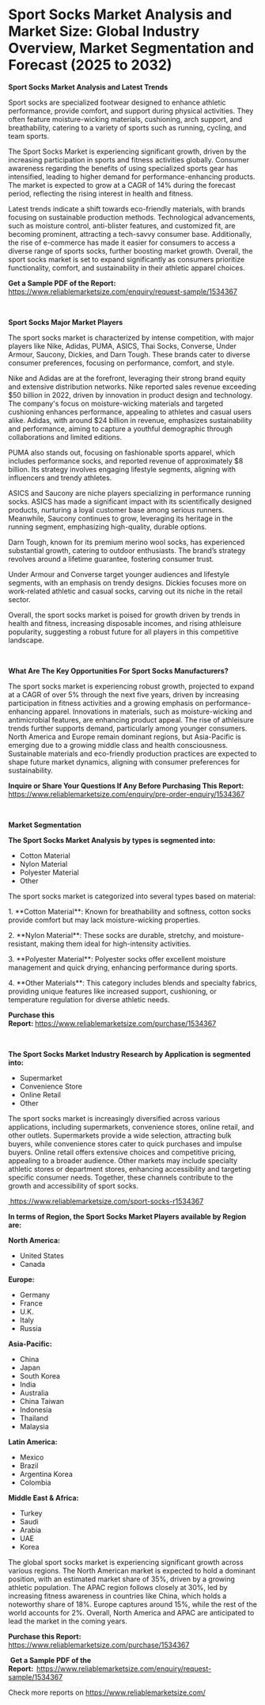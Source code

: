 <p><h1>Sport Socks Market Analysis and Market Size: Global Industry Overview, Market Segmentation and Forecast (2025 to 2032)</h1></p><p><strong>Sport Socks Market Analysis and Latest Trends</strong></p>
<p><p>Sport socks are specialized footwear designed to enhance athletic performance, provide comfort, and support during physical activities. They often feature moisture-wicking materials, cushioning, arch support, and breathability, catering to a variety of sports such as running, cycling, and team sports. </p><p>The Sport Socks Market is experiencing significant growth, driven by the increasing participation in sports and fitness activities globally. Consumer awareness regarding the benefits of using specialized sports gear has intensified, leading to higher demand for performance-enhancing products. The market is expected to grow at a CAGR of 14% during the forecast period, reflecting the rising interest in health and fitness.</p><p>Latest trends indicate a shift towards eco-friendly materials, with brands focusing on sustainable production methods. Technological advancements, such as moisture control, anti-blister features, and customized fit, are becoming prominent, attracting a tech-savvy consumer base. Additionally, the rise of e-commerce has made it easier for consumers to access a diverse range of sports socks, further boosting market growth. Overall, the sport socks market is set to expand significantly as consumers prioritize functionality, comfort, and sustainability in their athletic apparel choices.</p></p>
<p><strong>Get a Sample PDF of the Report:&nbsp;</strong> <a href="https://www.reliablemarketsize.com/enquiry/request-sample/1534367?utm_campaign=1901&utm_medium=2&utm_source=Github&utm_content=ia&utm_term=06022025&utm_id=sport-socks">https://www.reliablemarketsize.com/enquiry/request-sample/1534367</a></p>
<p>&nbsp;</p>
<p><strong>Sport Socks Major Market Players</strong></p>
<p><p>The sport socks market is characterized by intense competition, with major players like Nike, Adidas, PUMA, ASICS, Thai Socks, Converse, Under Armour, Saucony, Dickies, and Darn Tough. These brands cater to diverse consumer preferences, focusing on performance, comfort, and style.</p><p>Nike and Adidas are at the forefront, leveraging their strong brand equity and extensive distribution networks. Nike reported sales revenue exceeding $50 billion in 2022, driven by innovation in product design and technology. The company's focus on moisture-wicking materials and targeted cushioning enhances performance, appealing to athletes and casual users alike. Adidas, with around $24 billion in revenue, emphasizes sustainability and performance, aiming to capture a youthful demographic through collaborations and limited editions.</p><p>PUMA also stands out, focusing on fashionable sports apparel, which includes performance socks, and reported revenue of approximately $8 billion. Its strategy involves engaging lifestyle segments, aligning with influencers and trendy athletes.</p><p>ASICS and Saucony are niche players specializing in performance running socks. ASICS has made a significant impact with its scientifically designed products, nurturing a loyal customer base among serious runners. Meanwhile, Saucony continues to grow, leveraging its heritage in the running segment, emphasizing high-quality, durable options.</p><p>Darn Tough, known for its premium merino wool socks, has experienced substantial growth, catering to outdoor enthusiasts. The brand’s strategy revolves around a lifetime guarantee, fostering consumer trust.</p><p>Under Armour and Converse target younger audiences and lifestyle segments, with an emphasis on trendy designs. Dickies focuses more on work-related athletic and casual socks, carving out its niche in the retail sector.</p><p>Overall, the sport socks market is poised for growth driven by trends in health and fitness, increasing disposable incomes, and rising athleisure popularity, suggesting a robust future for all players in this competitive landscape.</p></p>
<p>&nbsp;</p>
<p><strong>What Are The Key Opportunities For Sport Socks Manufacturers?</strong></p>
<p><p>The sport socks market is experiencing robust growth, projected to expand at a CAGR of over 5% through the next five years, driven by increasing participation in fitness activities and a growing emphasis on performance-enhancing apparel. Innovations in materials, such as moisture-wicking and antimicrobial features, are enhancing product appeal. The rise of athleisure trends further supports demand, particularly among younger consumers. North America and Europe remain dominant regions, but Asia-Pacific is emerging due to a growing middle class and health consciousness. Sustainable materials and eco-friendly production practices are expected to shape future market dynamics, aligning with consumer preferences for sustainability.</p></p>
<p><strong>Inquire or Share Your Questions If Any Before Purchasing This Report:</strong> <a href="https://www.reliablemarketsize.com/enquiry/pre-order-enquiry/1534367?utm_campaign=1901&utm_medium=2&utm_source=Github&utm_content=ia&utm_term=06022025&utm_id=sport-socks">https://www.reliablemarketsize.com/enquiry/pre-order-enquiry/1534367</a></p>
<p>&nbsp;</p>
<p><strong>Market Segmentation</strong></p>
<p><strong>The Sport Socks Market Analysis by types is segmented into:</strong></p>
<p><ul><li>Cotton Material</li><li>Nylon Material</li><li>Polyester Material</li><li>Other</li></ul></p>
<p><p>The sport socks market is categorized into several types based on material: </p><p>1. **Cotton Material**: Known for breathability and softness, cotton socks provide comfort but may lack moisture-wicking properties.</p><p>2. **Nylon Material**: These socks are durable, stretchy, and moisture-resistant, making them ideal for high-intensity activities.</p><p>3. **Polyester Material**: Polyester socks offer excellent moisture management and quick drying, enhancing performance during sports.</p><p>4. **Other Materials**: This category includes blends and specialty fabrics, providing unique features like increased support, cushioning, or temperature regulation for diverse athletic needs.</p></p>
<p><strong>Purchase this Report:&nbsp;</strong><a href="https://www.reliablemarketsize.com/purchase/1534367?utm_campaign=1901&utm_medium=2&utm_source=Github&utm_content=ia&utm_term=06022025&utm_id=sport-socks">https://www.reliablemarketsize.com/purchase/1534367</a></p>
<p>&nbsp;</p>
<p><strong>The Sport Socks Market Industry Research by Application is segmented into:</strong></p>
<p><ul><li>Supermarket</li><li>Convenience Store</li><li>Online Retail</li><li>Other</li></ul></p>
<p><p>The sport socks market is increasingly diversified across various applications, including supermarkets, convenience stores, online retail, and other outlets. Supermarkets provide a wide selection, attracting bulk buyers, while convenience stores cater to quick purchases and impulse buyers. Online retail offers extensive choices and competitive pricing, appealing to a broader audience. Other markets may include specialty athletic stores or department stores, enhancing accessibility and targeting specific consumer needs. Together, these channels contribute to the growth and accessibility of sport socks.</p></p>
<p><a href="https://www.reliablemarketsize.com/sport-socks-r1534367?utm_campaign=1901&utm_medium=2&utm_source=Github&utm_content=ia&utm_term=06022025&utm_id=sport-socks">&nbsp;https://www.reliablemarketsize.com/sport-socks-r1534367</a></p>
<p><strong>In terms of Region, the Sport Socks Market Players available by Region are:</strong></p>
<p>
    <p> <strong> North America: </strong>
        <ul>
            <li>United States</li>
            <li>Canada</li>
        </ul>
        </p> 
    <p> <strong> Europe: </strong>
        <ul>
            <li>Germany</li>
            <li>France</li>
            <li>U.K.</li>
            <li>Italy</li>
            <li>Russia</li>
        </ul>
        </p> 
    <p> <strong> Asia-Pacific: </strong>
        <ul>
            <li>China</li>
            <li>Japan</li>
            <li>South Korea</li>
            <li>India</li>
            <li>Australia</li>
            <li>China Taiwan</li>
            <li>Indonesia</li>
            <li>Thailand</li>
            <li>Malaysia</li>
        </ul>
        </p> 
    <p> <strong> Latin America: </strong>
        <ul>
            <li>Mexico</li>
            <li>Brazil</li>
            <li>Argentina Korea</li>
            <li>Colombia</li>
        </ul>
        </p> 
    <p> <strong> Middle East & Africa: </strong>
        <ul>
            <li>Turkey</li>
            <li>Saudi</li>
            <li>Arabia</li>
            <li>UAE</li>
            <li>Korea</li>
        </ul>
    </p>
    </p>
<p><p>The global sport socks market is experiencing significant growth across various regions. The North American market is expected to hold a dominant position, with an estimated market share of 35%, driven by a growing athletic population. The APAC region follows closely at 30%, led by increasing fitness awareness in countries like China, which holds a noteworthy share of 18%. Europe captures around 15%, while the rest of the world accounts for 2%. Overall, North America and APAC are anticipated to lead the market in the coming years.</p></p>
<p><strong>Purchase this Report: </strong><a href="https://www.reliablemarketsize.com/purchase/1534367?utm_campaign=1901&utm_medium=2&utm_source=Github&utm_content=ia&utm_term=06022025&utm_id=sport-socks">https://www.reliablemarketsize.com/purchase/1534367</a></p>
<p>&nbsp;<strong>Get a Sample PDF of the Report:&nbsp;&nbsp;</strong><a href="https://www.reliablemarketsize.com/enquiry/request-sample/1534367?utm_campaign=1901&utm_medium=2&utm_source=Github&utm_content=ia&utm_term=06022025&utm_id=sport-socks">https://www.reliablemarketsize.com/enquiry/request-sample/1534367</a></p>
<p><strong></strong></p>
<p>Check more reports on <a href="https://www.reliablemarketsize.com/?utm_campaign=1901&utm_medium=2&utm_source=Github&utm_content=ia&utm_term=06022025&utm_id=sport-socks">https://www.reliablemarketsize.com/</a></p>